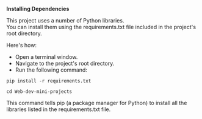


**Installing Dependencies**

This project uses a number of Python libraries.   
You can install them using the requirements.txt file included in the project's root directory.  

Here's how:  
- Open a terminal window.  
- Navigate to the project's root directory.  
- Run the following command:

```terminal
pip install -r requirements.txt
```

```terminal
cd Web-dev-mini-projects
```

This command tells pip (a package manager for Python) to install all the libraries listed in the requirements.txt file.
